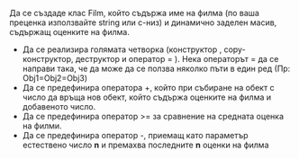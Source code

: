 Да се създаде клас Film, който съдържа име на филма (по ваша преценка използвайте string или c-низ) и динамично заделен масив, съдържащ оценките на филма.

* Да се реализира голямата четворка (конструктор , copy-конструктор, деструктор и оператор = ). Нека операторът = да се направи така, че да може да се ползва няколко пъти в един ред (Пр: Obj1=Obj2=Obj3)
* Да се предефинира оператора +, който при събиране на обект с число да връща нов обект, който съдържа оценките на филма и добавеното число.
* Да се предефинира оператор >= за сравнение на средната оценка на филми.
* Да се предефинира оператор -, приемащ като параметър естествено число **n** и премахва последните **n** оценки на филма
